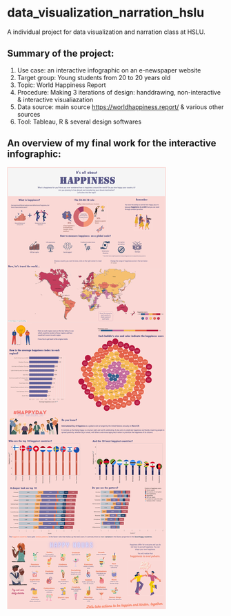 # data_visualization_narration_hslu
A individual project for data visualization and narration class at HSLU.

## Summary of the project:
1. Use case: an interactive infographic on an e-newspaper website
2. Target group: Young students from 20 to 20 years old
3. Topic: World Happiness Report
4. Procedure: Making 3 iterations of design: handdrawing, non-interactive & interactive visualiazation
5. Data source: main source https://worldhappiness.report/ & various other sources 
6. Tool: Tableau, R & several design softwares

## An overview of my final work for the interactive infographic:

<img src="Final_QuyenDuong_DashboardImage.png" />


